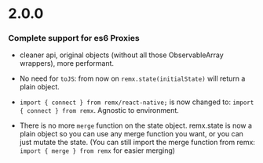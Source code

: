 # 2.0.0
### Complete support for es6 Proxies
* cleaner api, original objects (without all those ObservableArray wrappers), more performant.

* No need for `toJS`: from now on `remx.state(initialState)` will return a plain object.

* `import { connect } from remx/react-native;` is now changed to: `import { connect } from remx`. Agnostic to environment.

* There is no more `merge` function on the state object. remx.state is now a plain object so you can use any merge function you want, or you can just mutate the state. (You can still import the merge function from remx: `import { merge } from remx` for easier merging)
